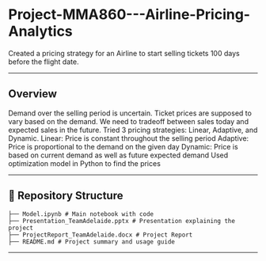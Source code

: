 # Project-MMA860---Airline-Pricing-Analytics
Created a pricing strategy for an Airline to start selling tickets 100 days before the flight date.

---
## Overview
Demand over the selling period is uncertain. Ticket prices are supposed to vary based on the demand.
We need to tradeoff between sales today and expected sales in the future.
Tried 3 pricing strategies: Linear, Adaptive, and Dynamic.
Linear: Price is constant throughout the selling period
Adaptive: Price is proportional to the demand on the given day
Dynamic: Price is based on current demand as well as future expected demand
Used optimization model in Python to find the prices 

---

## 📁 Repository Structure
```
├── Model.ipynb # Main notebook with code
├── Presentation_TeamAdelaide.pptx # Presentation explaining the project
├── ProjectReport_TeamAdelaide.docx # Project Report
├── README.md # Project summary and usage guide
```
---
